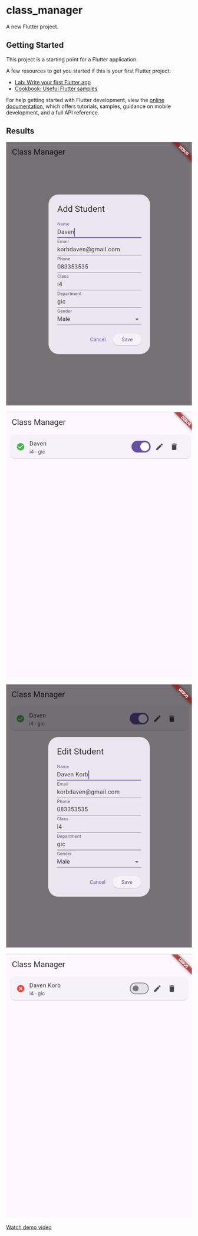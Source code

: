 # class_manager

A new Flutter project.

## Getting Started

This project is a starting point for a Flutter application.

A few resources to get you started if this is your first Flutter project:

- [Lab: Write your first Flutter app](https://docs.flutter.dev/get-started/codelab)
- [Cookbook: Useful Flutter samples](https://docs.flutter.dev/cookbook)

For help getting started with Flutter development, view the
[online documentation](https://docs.flutter.dev/), which offers tutorials,
samples, guidance on mobile development, and a full API reference.

## Results

![s1](lib/assets/s1.png)

![s2](lib/assets/s2.png)

![s3](lib/assets/s3.png)

![s4](lib/assets/s4.png)

[Watch demo video](https://drive.google.com/file/d/1HvPCHPc3QTbyCohwRVY7Byw-YgXeY1Y2/view?usp=sharing)

